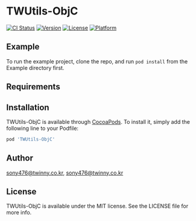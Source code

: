 # TWUtils-ObjC

[![CI Status](http://img.shields.io/travis/sony476@twinny.co.kr/TWUtils-ObjC.svg?style=flat)](https://travis-ci.org/sony476@twinny.co.kr/TWUtils-ObjC)
[![Version](https://img.shields.io/cocoapods/v/TWUtils-ObjC.svg?style=flat)](http://cocoapods.org/pods/TWUtils-ObjC)
[![License](https://img.shields.io/cocoapods/l/TWUtils-ObjC.svg?style=flat)](http://cocoapods.org/pods/TWUtils-ObjC)
[![Platform](https://img.shields.io/cocoapods/p/TWUtils-ObjC.svg?style=flat)](http://cocoapods.org/pods/TWUtils-ObjC)

## Example

To run the example project, clone the repo, and run `pod install` from the Example directory first.

## Requirements

## Installation

TWUtils-ObjC is available through [CocoaPods](http://cocoapods.org). To install
it, simply add the following line to your Podfile:

```ruby
pod 'TWUtils-ObjC'
```

## Author

sony476@twinny.co.kr, sony476@twinny.co.kr

## License

TWUtils-ObjC is available under the MIT license. See the LICENSE file for more info.
